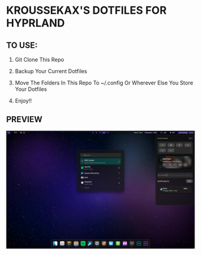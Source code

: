 # KROUSSEKAX'S DOTFILES FOR HYPRLAND

## TO USE:

1. Git Clone This Repo

2. Backup Your Current Dotfiles

3. Move The Folders In This Repo To ~/.config Or Wherever Else You Store Your Dotfiles

4. Enjoy!!

## PREVIEW

![Alt text](preview.png)

